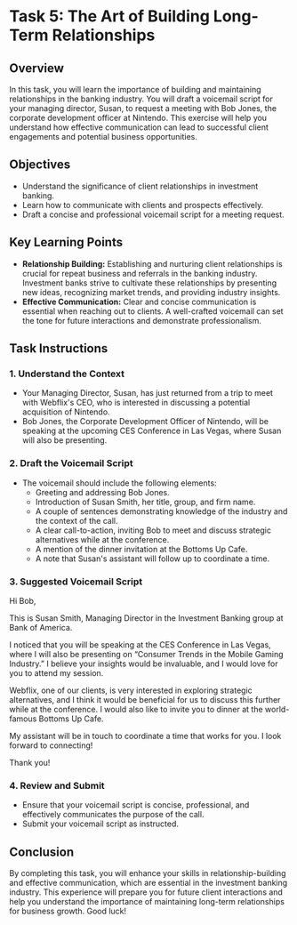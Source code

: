 # Task 5: The Art of Building Long-Term Relationships

## Overview
In this task, you will learn the importance of building and maintaining relationships in the banking industry. You will draft a voicemail script for your managing director, Susan, to request a meeting with Bob Jones, the corporate development officer at Nintendo. This exercise will help you understand how effective communication can lead to successful client engagements and potential business opportunities.

## Objectives
- Understand the significance of client relationships in investment banking.
- Learn how to communicate with clients and prospects effectively.
- Draft a concise and professional voicemail script for a meeting request.

## Key Learning Points
- **Relationship Building:** Establishing and nurturing client relationships is crucial for repeat business and referrals in the banking industry. Investment banks strive to cultivate these relationships by presenting new ideas, recognizing market trends, and providing industry insights.
- **Effective Communication:** Clear and concise communication is essential when reaching out to clients. A well-crafted voicemail can set the tone for future interactions and demonstrate professionalism.

## Task Instructions

### 1. Understand the Context
- Your Managing Director, Susan, has just returned from a trip to meet with Webflix's CEO, who is interested in discussing a potential acquisition of Nintendo.
- Bob Jones, the Corporate Development Officer of Nintendo, will be speaking at the upcoming CES Conference in Las Vegas, where Susan will also be presenting.

### 2. Draft the Voicemail Script
- The voicemail should include the following elements:
  - Greeting and addressing Bob Jones.
  - Introduction of Susan Smith, her title, group, and firm name.
  - A couple of sentences demonstrating knowledge of the industry and the context of the call.
  - A clear call-to-action, inviting Bob to meet and discuss strategic alternatives while at the conference.
  - A mention of the dinner invitation at the Bottoms Up Cafe.
  - A note that Susan's assistant will follow up to coordinate a time.

### 3. Suggested Voicemail Script
Hi Bob,

This is Susan Smith, Managing Director in the Investment Banking group at Bank of America.

I noticed that you will be speaking at the CES Conference in Las Vegas, where I will also be presenting on “Consumer Trends in the Mobile Gaming Industry.” I believe your insights would be invaluable, and I would love for you to attend my session.

Webflix, one of our clients, is very interested in exploring strategic alternatives, and I think it would be beneficial for us to discuss this further while at the conference. I would also like to invite you to dinner at the world-famous Bottoms Up Cafe.

My assistant will be in touch to coordinate a time that works for you. I look forward to connecting!

Thank you!


### 4. Review and Submit
- Ensure that your voicemail script is concise, professional, and effectively communicates the purpose of the call.
- Submit your voicemail script as instructed.

## Conclusion
By completing this task, you will enhance your skills in relationship-building and effective communication, which are essential in the investment banking industry. This experience will prepare you for future client interactions and help you understand the importance of maintaining long-term relationships for business growth. Good luck!
